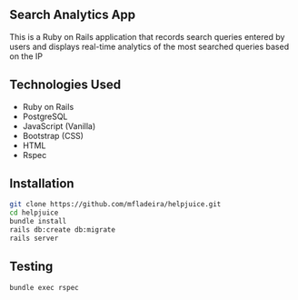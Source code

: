 ## Search Analytics App

This is a Ruby on Rails application that records search queries entered by users and displays real-time analytics of the most searched queries based on the IP

## Technologies Used

- Ruby on Rails
- PostgreSQL
- JavaScript (Vanilla)
- Bootstrap (CSS)
- HTML
- Rspec

## Installation

```bash
git clone https://github.com/mfladeira/helpjuice.git
cd helpjuice
bundle install
rails db:create db:migrate
rails server
```

## Testing
```bash
bundle exec rspec
```
